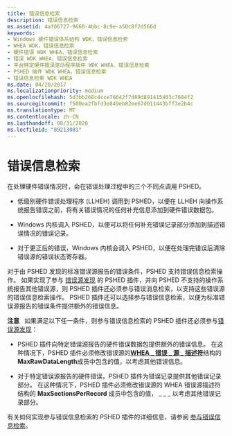 ```yaml
---
title: 错误信息检索
description: 错误信息检索
ms.assetid: 4af06727-9660-4bbc-8c9e-a50c8f2d566d
keywords:
- Windows 硬件错误体系结构 WDK，错误信息检索
- WHEA WDK，错误信息检索
- 硬件错误 WDK WHEA，错误信息检索
- 错误 WDK WHEA，错误信息检索
- 平台特定硬件错误驱动程序插件 WDK WHEA、错误信息检索
- PSHED 插件 WDK WHEA，错误信息检索
- 错误信息检索 WDK WHEA
ms.date: 04/20/2017
ms.localizationpriority: medium
ms.openlocfilehash: 5d3bb268c4cce76642f7d89d891415403c7684f2
ms.sourcegitcommit: f500ea2fbfd3e849eb82ee67d011443bff3e2b4c
ms.translationtype: MT
ms.contentlocale: zh-CN
ms.lasthandoff: 08/31/2020
ms.locfileid: "89213081"
---
```

# <a name="error-information-retrieval"></a>错误信息检索


在处理硬件错误情况时，会在错误处理过程中的三个不同点调用 PSHED。

-   低级别硬件错误处理程序 (LLHEH) 调用到 PSHED，以便在 LLHEH 向操作系统报告错误之前，将有关错误情况的任何补充信息添加到硬件错误数据包。

-   Windows 内核调入 PSHED，以便可以将任何补充错误记录部分添加到描述错误情况的错误记录。

-   对于更正后的错误，Windows 内核会调入 PSHED，以便在处理完错误后清除错误源的错误状态寄存器。

对于由 PSHED 发现的标准错误源报告的错误条件，PSHED 支持错误信息检索操作。 如果实现了参与 [错误源发现](error-source-discovery.md) 的 PSHED 插件，并向 PSHED 不支持的操作系统报告其他错误源，则 PSHED 插件还必须参与错误消息检索，以支持这些错误源的错误信息检索操作。 PSHED 插件还可以选择参与错误信息检索，以便为标准错误源报告的错误条件提供额外的错误信息。

**注意**   如果满足以下任一条件，则参与错误信息检索的 PSHED 插件还必须参与[错误源发现](error-source-discovery.md)：
-   PSHED 插件向特定错误源报告的硬件错误数据包提供额外的错误信息。 在这种情况下，PSHED 插件必须修改错误源的[**WHEA \_ 错误 \_ 源 \_ 描述符**](/windows-hardware/drivers/ddi/ntddk/ns-ntddk-_whea_error_source_descriptor)结构的**MaxRawDataLength**成员中包含的值，以考虑其他错误信息。

-   对于特定错误源报告的硬件错误，PSHED 插件为错误记录提供其他错误记录部分。 在这种情况下，PSHED 插件必须修改错误源的 WHEA 错误源描述符结构的 **MaxSectionsPerRecord** 成员中包含的值， \_ \_ \_ 以考虑其他错误记录部分。

 

有关如何实现参与错误信息检索的 PSHED 插件的详细信息，请参阅 [参与错误信息检索](participating-in-error-information-retrieval.md)。

 


